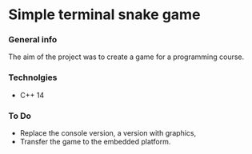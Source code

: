 # Simple terminal snake game
### General info
The aim of the project was to create a game for a programming course.
### Technolgies
- C++ 14
### To Do
- Replace the console version, a version with graphics,
- Transfer the game to the embedded platform.
